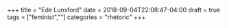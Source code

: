 +++
title = "Ede Lunsford"
date = 2018-09-04T22:08:47-04:00
draft = true
tags = ["feminist",""]
categories = "rhetoric"
+++
